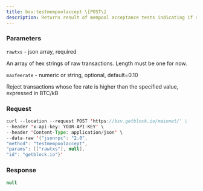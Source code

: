 ```yaml
---
title: bsv:testmempoolaccept \[POST\]
description: Returns result of mempool acceptance tests indicating if raw transaction(serialized, hex-encoded) would be accepted by mempool.This checks if the transaction violates the consensus or policy rules.See sendrawtransaction call.
---
```


### Parameters


`rawtxs` - json array, required

An array of hex strings of raw transactions. Length must be one for now.

`maxfeerate` - numeric or string, optional, default=0.10

Reject transactions whose fee rate is higher than the specified value,
expressed in BTC/kB

### Request

``` java
curl --location --request POST 'https://bsv.getblock.io/mainnet/' \ 
--header 'x-api-key: YOUR-API-KEY' \ 
--header 'Content-Type: application/json' \ 
--data-raw '{"jsonrpc": "2.0",
"method": "testmempoolaccept",
"params": [["rawtxs"], null],
"id": "getblock.io"}'
```

###  Response

``` java
null
```

